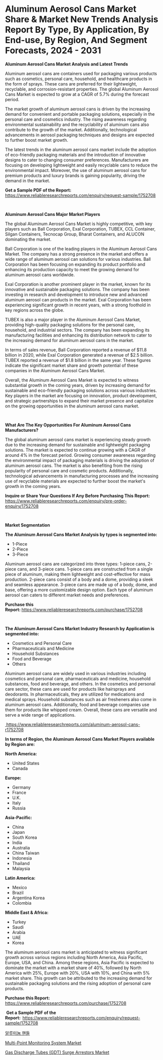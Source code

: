 <p><h1>Aluminum Aerosol Cans Market Share & Market New Trends Analysis Report By Type, By Application, By End-use, By Region, And Segment Forecasts, 2024 - 2031</h1></p><p><strong>Aluminum Aerosol Cans Market Analysis and Latest Trends</strong></p>
<p><p>Aluminum aerosol cans are containers used for packaging various products such as cosmetics, personal care, household, and healthcare products in the form of sprays. These cans are preferred for their lightweight, recyclable, and corrosion-resistant properties. The global Aluminum Aerosol Cans Market is expected to grow at a CAGR of 5.7% during the forecast period.</p><p>The market growth of aluminum aerosol cans is driven by the increasing demand for convenient and portable packaging solutions, especially in the personal care and cosmetics industry. The rising awareness regarding environmental sustainability and the recyclability of aluminum cans also contribute to the growth of the market. Additionally, technological advancements in aerosol packaging techniques and designs are expected to further boost market growth.</p><p>The latest trends in the aluminum aerosol cans market include the adoption of eco-friendly packaging materials and the introduction of innovative designs to cater to changing consumer preferences. Manufacturers are focusing on developing lightweight and easily recyclable cans to reduce the environmental impact. Moreover, the use of aluminum aerosol cans for premium products and luxury brands is gaining popularity, driving the demand in the market.</p></p>
<p><strong>Get a Sample PDF of the Report:&nbsp;</strong> <a href="https://www.reliableresearchreports.com/enquiry/request-sample/1752708">https://www.reliableresearchreports.com/enquiry/request-sample/1752708</a></p>
<p>&nbsp;</p>
<p><strong>Aluminum Aerosol Cans Major Market Players</strong></p>
<p><p>The global Aluminum Aerosol Cans Market is highly competitive, with key players such as Ball Corporation, Exal Corporation, TUBEX, CCL Container, Silgan Containers, Tecnocap Group, Bharat Containers, and ALUCON dominating the market. </p><p>Ball Corporation is one of the leading players in the Aluminum Aerosol Cans Market. The company has a strong presence in the market and offers a wide range of aluminum aerosol can solutions for various industries. Ball Corporation has been focusing on expanding its product portfolio and enhancing its production capacity to meet the growing demand for aluminum aerosol cans worldwide.</p><p>Exal Corporation is another prominent player in the market, known for its innovative and sustainable packaging solutions. The company has been investing in research and development to introduce new and advanced aluminum aerosol can products in the market. Exal Corporation has been experiencing significant growth in recent years, with a strong foothold in key regions across the globe.</p><p>TUBEX is also a major player in the Aluminum Aerosol Cans Market, providing high-quality packaging solutions for the personal care, household, and industrial sectors. The company has been expanding its manufacturing facilities and enhancing its distribution network to cater to the increasing demand for aluminum aerosol cans in the market.</p><p>In terms of sales revenue, Ball Corporation reported a revenue of $11.8 billion in 2020, while Exal Corporation generated a revenue of $2.5 billion. TUBEX reported a revenue of $1.8 billion in the same year. These figures indicate the significant market share and growth potential of these companies in the Aluminum Aerosol Cans Market.</p><p>Overall, the Aluminum Aerosol Cans Market is expected to witness substantial growth in the coming years, driven by increasing demand for sustainable and eco-friendly packaging solutions across various industries. Key players in the market are focusing on innovation, product development, and strategic partnerships to expand their market presence and capitalize on the growing opportunities in the aluminum aerosol cans market.</p></p>
<p>&nbsp;</p>
<p><strong>What Are The Key Opportunities For Aluminum Aerosol Cans Manufacturers?</strong></p>
<p><p>The global aluminum aerosol cans market is experiencing steady growth due to the increasing demand for sustainable and lightweight packaging solutions. The market is expected to continue growing with a CAGR of around 4% in the forecast period. Growing consumer awareness regarding the environmental impact of packaging materials is driving the adoption of aluminum aerosol cans. The market is also benefiting from the rising popularity of personal care and cosmetic products. Additionally, technological advancements in manufacturing processes and the increasing use of recyclable materials are expected to further boost the market's growth in the coming years.</p></p>
<p><strong>Inquire or Share Your Questions If Any Before Purchasing This Report:</strong> <a href="https://www.reliableresearchreports.com/enquiry/pre-order-enquiry/1752708">https://www.reliableresearchreports.com/enquiry/pre-order-enquiry/1752708</a></p>
<p>&nbsp;</p>
<p><strong>Market Segmentation</strong></p>
<p><strong>The Aluminum Aerosol Cans Market Analysis by types is segmented into:</strong></p>
<p><ul><li>1-Piece</li><li>2-Piece</li><li>3-Piece</li></ul></p>
<p><p>Aluminum aerosol cans are categorized into three types: 1-piece cans, 2-piece cans, and 3-piece cans. 1-piece cans are constructed from a single piece of aluminum, making them lightweight and cost-effective for mass production. 2-piece cans consist of a body and a dome, providing a sleek and seamless appearance. 3-piece cans are made up of a body, dome, and base, offering a more customizable design option. Each type of aluminum aerosol can caters to different market needs and preferences.</p></p>
<p><strong>Purchase this Report:&nbsp;</strong><a href="https://www.reliableresearchreports.com/purchase/1752708">https://www.reliableresearchreports.com/purchase/1752708</a></p>
<p>&nbsp;</p>
<p><strong>The Aluminum Aerosol Cans Market Industry Research by Application is segmented into:</strong></p>
<p><ul><li>Cosmetics and Personal Care</li><li>Pharmaceuticals and Medicine</li><li>Household Substances</li><li>Food and Beverage</li><li>Others</li></ul></p>
<p><p>Aluminum aerosol cans are widely used in various industries including cosmetics and personal care, pharmaceuticals and medicine, household substances, food and beverage, and others. In the cosmetics and personal care sector, these cans are used for products like hairsprays and deodorants. In pharmaceuticals, they are utilized for medications and medical sprays. Household substances such as air fresheners also come in aluminum aerosol cans. Additionally, food and beverage companies use them for products like whipped cream. Overall, these cans are versatile and serve a wide range of applications.</p></p>
<p><a href="https://www.reliableresearchreports.com/aluminum-aerosol-cans-r1752708">&nbsp;https://www.reliableresearchreports.com/aluminum-aerosol-cans-r1752708</a></p>
<p><strong>In terms of Region, the Aluminum Aerosol Cans Market Players available by Region are:</strong></p>
<p>
    <p> <strong> North America: </strong>
        <ul>
            <li>United States</li>
            <li>Canada</li>
        </ul>
        </p> 
    <p> <strong> Europe: </strong>
        <ul>
            <li>Germany</li>
            <li>France</li>
            <li>U.K.</li>
            <li>Italy</li>
            <li>Russia</li>
        </ul>
        </p> 
    <p> <strong> Asia-Pacific: </strong>
        <ul>
            <li>China</li>
            <li>Japan</li>
            <li>South Korea</li>
            <li>India</li>
            <li>Australia</li>
            <li>China Taiwan</li>
            <li>Indonesia</li>
            <li>Thailand</li>
            <li>Malaysia</li>
        </ul>
        </p> 
    <p> <strong> Latin America: </strong>
        <ul>
            <li>Mexico</li>
            <li>Brazil</li>
            <li>Argentina Korea</li>
            <li>Colombia</li>
        </ul>
        </p> 
    <p> <strong> Middle East & Africa: </strong>
        <ul>
            <li>Turkey</li>
            <li>Saudi</li>
            <li>Arabia</li>
            <li>UAE</li>
            <li>Korea</li>
        </ul>
    </p>
    </p>
<p><p>The aluminum aerosol cans market is anticipated to witness significant growth across various regions including North America, Asia Pacific, Europe, USA, and China. Among these regions, Asia Pacific is expected to dominate the market with a market share of 40%, followed by North America with 25%, Europe with 20%, USA with 10%, and China with 5% market share. This growth can be attributed to the increasing demand for sustainable packaging solutions and the rising adoption of personal care products.</p></p>
<p><strong>Purchase this Report: </strong><a href="https://www.reliableresearchreports.com/purchase/1752708">https://www.reliableresearchreports.com/purchase/1752708</a></p>
<p>&nbsp;<strong>Get a Sample PDF of the Report:&nbsp;&nbsp;</strong><a href="https://www.reliableresearchreports.com/enquiry/request-sample/1752708">https://www.reliableresearchreports.com/enquiry/request-sample/1752708</a></p>
<p><strong></strong></p>
<p><p><a href="https://medium.com/@bustersipes981/%EC%95%8C%EB%A3%A8%EB%AF%B8%EB%8A%84-%ED%95%B8%EB%93%A4-%EC%8B%9C%EC%9E%A5-%EC%A0%90%EC%9C%A0%EC%9C%A8-%EB%B3%80%ED%99%94-%EB%B0%8F-%EC%8B%9C%EC%9E%A5-%EC%84%B1%EC%9E%A5-%ED%8A%B8%EB%A0%8C%EB%93%9C-2024%EB%85%84-2031%EB%85%84-01b865fd306d">알루미늄 핸들</a></p><p><a href="https://www.linkedin.com/pulse/multi-point-monitoring-system-market-size-cagr-trends-2024-2030-kgfye">Multi-Point Monitoring System Market</a></p><p><a href="https://www.linkedin.com/pulse/gas-discharge-tubes-gdt-surge-arrestors-market-outlook-industry-1e5rf?trackingId=w5uPvB3%2BldjJZ9PQDYJ8SQ%3D%3D">Gas Discharge Tubes (GDT) Surge Arrestors Market</a></p></p>